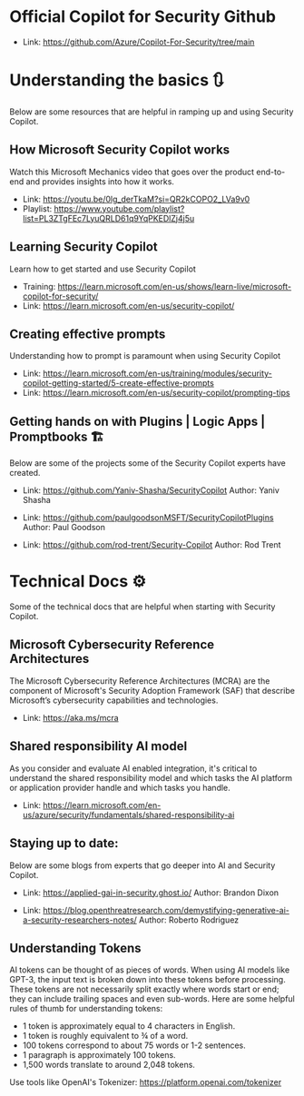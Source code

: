 # Official Copilot for Security Github
- Link: https://github.com/Azure/Copilot-For-Security/tree/main

# Understanding the basics 🔃
Below are some resources that are helpful in ramping up and using Security Copilot.

## How Microsoft Security Copilot works
Watch this Microsoft Mechanics video that goes over the product end-to-end and provides insights into how it works. 
- Link: https://youtu.be/0lg_derTkaM?si=QR2kCOPO2_LVa9v0
- Playlist: https://www.youtube.com/playlist?list=PL3ZTgFEc7LyuQRLD61q9YqPKEDlZj4j5u

## Learning Security Copilot 
Learn how to get started and use Security Copilot 
- Training: https://learn.microsoft.com/en-us/shows/learn-live/microsoft-copilot-for-security/
- Link: https://learn.microsoft.com/en-us/security-copilot/

## Creating effective prompts 
Understanding how to prompt is paramount when using Security Copilot
- Link: https://learn.microsoft.com/en-us/training/modules/security-copilot-getting-started/5-create-effective-prompts
- Link: https://learn.microsoft.com/en-us/security-copilot/prompting-tips


## Getting hands on with Plugins | Logic Apps | Promptbooks 🏗️
Below are some of the projects some of the Security Copilot experts have created. 

- Link: https://github.com/Yaniv-Shasha/SecurityCopilot
Author: Yaniv Shasha

- Link: https://github.com/paulgoodsonMSFT/SecurityCopilotPlugins
Author: Paul Goodson 

- Link: https://github.com/rod-trent/Security-Copilot
Author: Rod Trent

# Technical Docs ⚙️
Some of the technical docs that are helpful when starting with Security Copilot. 

## Microsoft Cybersecurity Reference Architectures
The Microsoft Cybersecurity Reference Architectures (MCRA) are the component of Microsoft's Security Adoption Framework (SAF) that describe Microsoft’s cybersecurity capabilities and technologies.
- Link: https://aka.ms/mcra

## Shared responsibility AI model
As you consider and evaluate AI enabled integration, it's critical to understand the shared responsibility model and which tasks the AI platform or application provider handle and which tasks you handle. 
- Link: https://learn.microsoft.com/en-us/azure/security/fundamentals/shared-responsibility-ai

## Staying up to date: 
Below are some blogs from experts that go deeper into AI and Security Copilot. 

- Link: https://applied-gai-in-security.ghost.io/
Author: Brandon Dixon 

- Link: https://blog.openthreatresearch.com/demystifying-generative-ai-a-security-researchers-notes/
Author: Roberto Rodriguez 

## Understanding Tokens 
AI tokens can be thought of as pieces of words. When using AI models like GPT-3, the input text is broken down into these tokens before processing. These tokens are not necessarily split exactly where words start or end; they can include trailing spaces and even sub-words. Here are some helpful rules of thumb for understanding tokens:

- 1 token is approximately equal to 4 characters in English.
- 1 token is roughly equivalent to ¾ of a word.
- 100 tokens correspond to about 75 words or 1-2 sentences.
- 1 paragraph is approximately 100 tokens.
- 1,500 words translate to around 2,048 tokens.

Use tools like OpenAI's Tokenizer: https://platform.openai.com/tokenizer 
